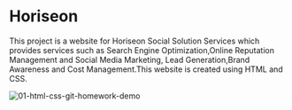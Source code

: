 # Horiseon

This project is a website for Horiseon Social Solution Services which provides services such as Search Engine Optimization,Online Reputation Management and Social Media Marketing,
Lead Generation,Brand Awareness and Cost Management.This website is created using HTML and CSS.

![01-html-css-git-homework-demo](https://user-images.githubusercontent.com/97907821/155373497-81d92683-a9a3-4ff4-bef2-e4c776f487b2.png)


